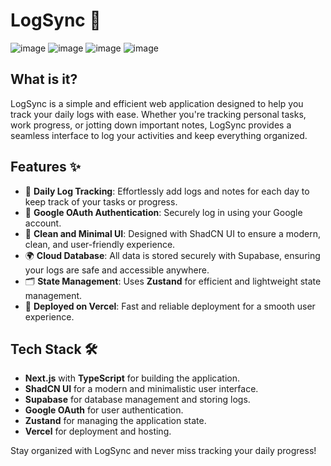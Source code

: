# LogSync 🚀

![image](https://github.com/user-attachments/assets/81431fc7-6894-445d-963d-a2a5fe0eb411)
![image](https://github.com/user-attachments/assets/036fbcf6-46b6-4a3b-b8fe-7b5cc8adb2aa)
![image](https://github.com/user-attachments/assets/63490219-0e97-4c37-9998-073958b03f70)
![image](https://github.com/user-attachments/assets/8e2d26bd-6502-4c0a-88ab-916e40a4d25f)



## What is it?

LogSync is a simple and efficient web application designed to help you track your daily logs with ease. Whether you're tracking personal tasks, work progress, or jotting down important notes, LogSync provides a seamless interface to log your activities and keep everything organized.

## Features ✨

- 📅 **Daily Log Tracking**: Effortlessly add logs and notes for each day to keep track of your tasks or progress.
- 🔐 **Google OAuth Authentication**: Securely log in using your Google account.
- 🌈 **Clean and Minimal UI**: Designed with ShadCN UI to ensure a modern, clean, and user-friendly experience.
- 🌍 **Cloud Database**: All data is stored securely with Supabase, ensuring your logs are safe and accessible anywhere.
- 🗂️ **State Management**: Uses **Zustand** for efficient and lightweight state management.
- 🚀 **Deployed on Vercel**: Fast and reliable deployment for a smooth user experience.

## Tech Stack 🛠️

- **Next.js** with **TypeScript** for building the application.
- **ShadCN UI** for a modern and minimalistic user interface.
- **Supabase** for database management and storing logs.
- **Google OAuth** for user authentication.
- **Zustand** for managing the application state.
- **Vercel** for deployment and hosting.

Stay organized with LogSync and never miss tracking your daily progress!


